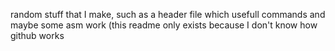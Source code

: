 random stuff that I make, such as a header file which usefull commands and maybe some asm work
(this readme only exists because I don't know how github works
